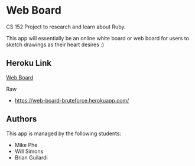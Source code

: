 # Web Board
CS 152 Project to research and learn about Ruby.

This app will essentially be an online white board or web board for users
to sketch drawings as their heart desires :)

## Heroku Link
[Web Board](https://web-board-bruteforce.herokuapp.com/)

Raw
   * https://web-board-bruteforce.herokuapp.com/

## Authors
This app is managed by the following students:

   * Mike Phe
   * Will Simons
   * Brian Guilardi
